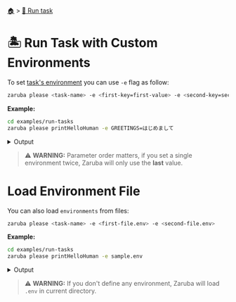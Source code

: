<!--startTocHeader-->
[🏠](../README.md) > [🏃 Run task](README.md)
# 🏝️ Run Task with Custom Environments
<!--endTocHeader-->

To set [task's environment](../core-concepts/task/task-envs/README.md) you can use `-e` flag as follow:

```bash
zaruba please <task-name> -e <first-key=first-value> -e <second-key=second-value>
```

__Example:__


```bash
cd examples/run-tasks
zaruba please printHelloHuman -e GREETINGS=はじめまして
```
 
<details>
<summary>Output</summary>
 
```````
🤖 🔎 Job Starting...
         Elapsed Time: 1.145µs
         Current Time: 09:10:20
🤖 🏁 Running 🍏 printHelloHuman runner (Attempt 1 of 3) on /home/gofrendi/zaruba/docs/examples/run-tasks
🤖 🎉 Successfully running 🍏 printHelloHuman runner (Attempt 1 of 3)
🤖 🔎 Job Running...
         Elapsed Time: 2.163297ms
         Current Time: 09:10:20
🤖 🎉 🎉🎉🎉🎉🎉🎉🎉🎉🎉🎉🎉
🤖 🎉 Job Complete!!! 🎉🎉🎉
🤖    🚀 🍏 printHelloHuman      はじめまして human
🤖 🔥 Terminating
🤖 🔎 Job Ended...
         Elapsed Time: 408.166284ms
         Current Time: 09:10:20
zaruba please printHelloHuman -e 'GREETINGS=はじめまして'
```````
</details>



> ⚠️ __WARNING:__ Parameter order matters, if you set a single environment twice, Zaruba will only use the __last__ value.

# Load Environment File

You can also load `environments` from files:

```bash
zaruba please <task-name> -e <first-file.env> -e <second-file.env>
```

__Example:__


```bash
cd examples/run-tasks
zaruba please printHelloHuman -e sample.env
```
 
<details>
<summary>Output</summary>
 
```````
🤖 🔎 Job Starting...
         Elapsed Time: 1.263µs
         Current Time: 09:10:20
🤖 🏁 Running 🍏 printHelloHuman runner (Attempt 1 of 3) on /home/gofrendi/zaruba/docs/examples/run-tasks
🤖 🎉 Successfully running 🍏 printHelloHuman runner (Attempt 1 of 3)
🤖 🔎 Job Running...
         Elapsed Time: 1.668896ms
         Current Time: 09:10:20
🤖 🎉 🎉🎉🎉🎉🎉🎉🎉🎉🎉🎉🎉
🤖 🎉 Job Complete!!! 🎉🎉🎉
🤖    🚀 🍏 printHelloHuman      Hola human
🤖 🔥 Terminating
🤖 🔎 Job Ended...
         Elapsed Time: 404.911823ms
         Current Time: 09:10:21
zaruba please printHelloHuman -e 'sample.env'
```````
</details>


>  ⚠️ __WARNING:__  If you don't define any environment, Zaruba will load `.env` in current directory.

<!--startTocSubtopic-->

<!--endTocSubtopic-->